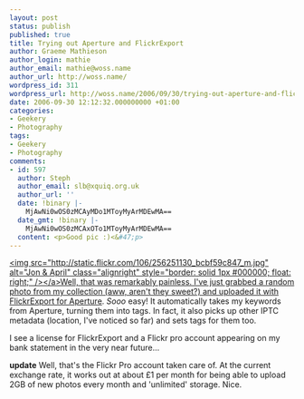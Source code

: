 ```yaml
---
layout: post
status: publish
published: true
title: Trying out Aperture and FlickrExport
author: Graeme Mathieson
author_login: mathie
author_email: mathie@woss.name
author_url: http://woss.name/
wordpress_id: 311
wordpress_url: http://woss.name/2006/09/30/trying-out-aperture-and-flickrexport/
date: 2006-09-30 12:12:32.000000000 +01:00
categories:
- Geekery
- Photography
tags:
- Geekery
- Photography
comments:
- id: 597
  author: Steph
  author_email: slb@xquiq.org.uk
  author_url: ''
  date: !binary |-
    MjAwNi0wOS0zMCAyMDo1MToyMyArMDEwMA==
  date_gmt: !binary |-
    MjAwNi0wOS0zMCAxOTo1MToyMyArMDEwMA==
  content: <p>Good pic :)<&#47;p>
---
```

<a href="http:&#47;&#47;www.flickr.com&#47;photos&#47;mathie&#47;256251130&#47;" title="Jon &amp; April"><img src="http:&#47;&#47;static.flickr.com&#47;106&#47;256251130_bcbf59c847_m.jpg" alt="Jon &amp; April" class="alignright" style="border: solid 1px #000000; float: right;" &#47;><&#47;a>Well, that was remarkably painless.  I've just grabbed a random photo from my collection (aww, aren't they sweet?) and uploaded it with [FlickrExport for Aperture](http:&#47;&#47;connectedflow.com&#47;flickrexport&#47;aperture&#47;).  *Sooo* easy!  It automatically takes my keywords from Aperture, turning them into tags.  In fact, it also picks up other IPTC metadata (location, I've noticed so far) and sets tags for them too.

I see a license for FlickrExport and a Flickr pro account appearing on my bank statement in the very near future...

**update** Well, that's the Flickr Pro account taken care of.  At the current exchange rate, it works out at about &pound;1 per month for being able to upload 2GB of new photos every month and 'unlimited' storage.  Nice.
